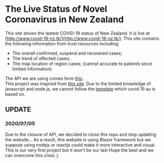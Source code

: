 # The Live Status of Novel Coronavirus in New Zealand
This site shows the lastest COVID-19 status of New Zealand. It is live at [http://www.covid-19-nz.tk/](http://www.covid-19-nz.tk/).
This site contains the following information from trust resources including:
* The overall confirmed, suspend and recovered cases;
* The trend of affected cases;
* The map location of region cases; (cannot accurate to patients since limited information)


The API we are using comes form [this](https://nzcovid19api.xerra.nz/). <br/>
This project was inspired from [this site](https://covid-19-au.com/). Due to the limited knowledge of javascript and node.js, we cannot follow the [template](https://ncov.shanyue.tech/) which covid 19 au is based on.
## UPDATE 
### 2020/07/05
Due to the closure of API, we decided to close this repo and stop updating the website...
As a result, this website is using Blazor framework but we suppose using nodejs or reactjs could make it more interactive and visual. 
This is our very first project but it won't be our last
Hope the best and we can overcome this crisis ;)
